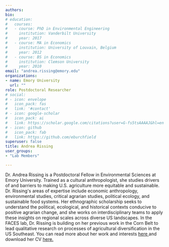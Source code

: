 ```yaml
---
authors:
bio:  
# education:
#   courses:
#   - course: PhD in Environmental Engineering
#     institution: Vanderbilt University
#     year: 2017
#   - course: MA in Economics
#     institution: University of Louvain, Belgium
#     year: 2012
#   - course: BS in Economics 
#     institution: Clemson University
#     year: 2010
email: "andrea.rissing@emory.edu"
organizations:
- name: Emory University
  url: ""
role: Postdoctoral Researcher
# social:
# - icon: envelope
#   icon_pack: fas
#   link: '#contact'
# - icon: google-scholar
#   icon_pack: ai
#   link: https://scholar.google.com/citations?user=G-fs5tsAAAAJ&hl=en
# - icon: github
#   icon_pack: fab
#   link: https://github.com/eburchfield
superuser: false
title: Andrea Rissing
user_groups:
- "Lab Members"

---
```


Dr. Andrea Rissing is a Postdoctoral Fellow in Environmental Sciences at Emory University. Trained as a cultural anthropologist, she studies drivers of and barriers to making U.S. agriculture more equitable and sustainable. Dr. Rissing's areas of expertise include economic anthropology, environmental studies, critical agrarian studies, political ecology, and sustainable food systems. Her ethnographic scholarship seeks to understand the political, ecological, and historical contexts conducive to positive agrarian change, and she works on interdisciplinary teams to apply these insights on regional scales across diverse US landscapes. In the FACES lab, Dr. Rissing is building on her previous work in the Corn Belt to lead qualitative research on processes of agricultural diversification in the US Southeast. You can read more about her work and interests [here ](https://andrearissing.weebly.com/) and download her CV [here.](Rissing_CV.pdf)  

